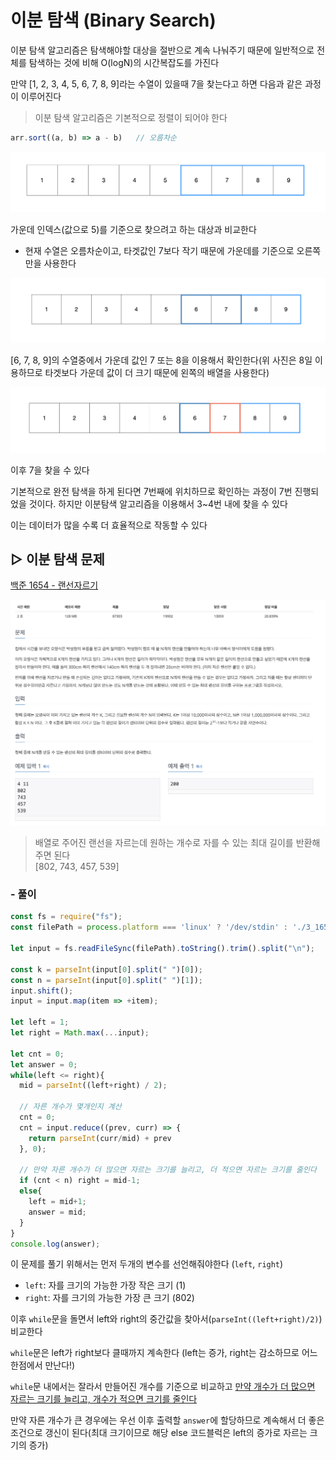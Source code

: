 # 이분 탐색 (Binary Search)

이분 탐색 알고리즘은 탐색해야할 대상을 절반으로 계속 나눠주기 때문에 일반적으로 전체를 탐색하는 것에 비해 O(logN)의 시간복잡도를 가진다

만약 [1, 2, 3, 4, 5, 6, 7, 8, 9]라는 수열이 있을때 7을 찾는다고 하면 다음과 같은 과정이 이루어진다

> 이분 탐색 알고리즘은 기본적으로 정렬이 되어야 한다
```js
arr.sort((a, b) => a - b)   // 오름차순
```

![Binary Search](./imgs/binary_search1.png)

가운데 인덱스(값으로 5)를 기준으로 찾으려고 하는 대상과 비교한다 
- 현재 수열은 오름차순이고, 타겟값인 7보다 작기 때문에 가운데를 기준으로 오른쪽만을 사용한다

![Binary Search](./imgs/binary_search2.png)

[6, 7, 8, 9]의 수열중에서 가운데 값인 7 또는 8을 이용해서 확인한다(위 사진은 8일 이용하므로 타겟보다 가운데 값이 더 크기 때문에 왼쪽의 배열을 사용한다)

![Binary Search](./imgs/binary_search3.png)

이후 7을 찾을 수 있다

기본적으로 완전 탐색을 하게 된다면 7번째에 위치하므로 확인하는 과정이 7번 진행되었을 것이다. 하지만 이분탐색 알고리즘을 이용해서 3~4번 내에 찾을 수 있다

이는 데이터가 많을 수록 더 효율적으로 작동할 수 있다


## ▷ 이분 탐색 문제

[백준 1654 - 랜선자르기](https://www.acmicpc.net/problem/1654)

![백준 랜선자르기 문제](./imgs/beakjoon1654.png)

> 배열로 주어진 랜선을 자르는데 원하는 개수로 자를 수 있는 최대 길이를 반환해주면 된다  
 [802, 743, 457, 539] 

<h3>- 풀이</h3>

```js
const fs = require("fs");
const filePath = process.platform === 'linux' ? '/dev/stdin' : './3_1654.txt';

let input = fs.readFileSync(filePath).toString().trim().split("\n");

const k = parseInt(input[0].split(" ")[0]);
const n = parseInt(input[0].split(" ")[1]);
input.shift();
input = input.map(item => +item);

let left = 1;
let right = Math.max(...input);

let cnt = 0;
let answer = 0;
while(left <= right){
  mid = parseInt((left+right) / 2);
  
  // 자른 개수가 몇개인지 계산
  cnt = 0;
  cnt = input.reduce((prev, curr) => {
    return parseInt(curr/mid) + prev
  }, 0);

  // 만약 자른 개수가 더 많으면 자르는 크기를 늘리고, 더 적으면 자르는 크기를 줄인다
  if (cnt < n) right = mid-1;
  else{
    left = mid+1;
    answer = mid;
  }
}
console.log(answer);
```


이 문제를 풀기 위해서는 먼저 두개의 변수를 선언해줘야한다 (`left`, `right`)
- `left`: 자를 크기의 가능한 가장 작은 크기 (1)
- `right`: 자를 크기의 가능한 가장 큰 크기 (802)

이후 `while`문을 돌면서 left와 right의 중간값을 찾아서(`parseInt((left+right)/2)`) 비교한다

`while`문은 left가 right보다 클때까지 계속한다 (left는 증가, right는 감소하므로 어느 한점에서 만난다!)

`while`문 내에서는 잘라서 만들어진 개수를 기준으로 비교하고 <u>만약 개수가 더 많으면 자르는 크기를 늘리고, 개수가 적으면 크기를 줄인다</u>

만약 자른 개수가 큰 경우에는 우선 이후 출력할 `answer`에 할당하므로 계속해서 더 좋은 조건으로 갱신이 된다(최대 크기이므로 해당 else 코드블럭은 left의 증가로 자르는 크기의 증가)


